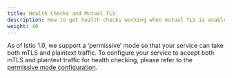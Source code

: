 ```yaml
---
title: Health Checks and Mutual TLS
description: How to get health checks working when mutual TLS is enabled.
weight: 40
---
```

As of Istio 1.0, we support a ‘permissive’ mode so that your service can take both mTLS and plaintext traffic.
To configure your service to accept both mTLS and plaintext traffic for health checking, please refer to the
[permissive mode configuration](/docs/tasks/security/mtls-migration/#configure-the-server-to-accept-both-mtls-and-plain-text-traffic).
